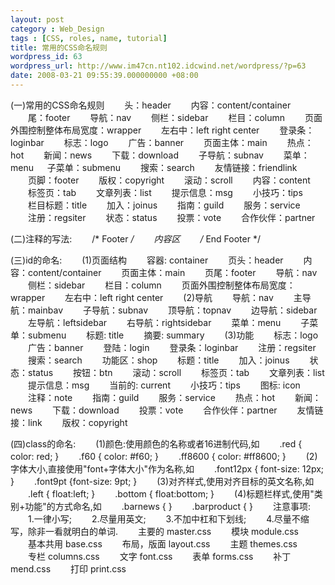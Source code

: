 ```yaml
---
layout: post
category : Web_Design
tags : [CSS, roles, name, tutorial]
title: 常用的CSS命名规则
wordpress_id: 63
wordpress_url: http://www.im47cn.nt102.idcwind.net/wordpress/?p=63
date: 2008-03-21 09:55:39.000000000 +08:00
---
```

(一)常用的CSS命名规则
　　头：header
　　内容：content/container
　　尾：footer
　　导航：nav
　　侧栏：sidebar
　　栏目：column
　　页面外围控制整体布局宽度：wrapper
　　左右中：left right center
　　登录条：loginbar
　　标志：logo
　　广告：banner
　　页面主体：main
　　热点：hot
　　新闻：news
　　下载：download
　　子导航：subnav
　　菜单：menu
　 子菜单：submenu
　　搜索：search
　　友情链接：friendlink
　　页脚：footer
　　版权：copyright
　　滚动：scroll
　　内容：content
　　标签页：tab
　　文章列表：list
　　提示信息：msg
　　小技巧：tips
　　栏目标题：title
　　加入：joinus
　　指南：guild
　　服务：service
　　注册：regsiter
　　状态：status
　　投票：vote
　　合作伙伴：partner

(二)注释的写法:
　　/* Footer */
　　内容区
　　/* End Footer */

(三)id的命名:
　　(1)页面结构
　　容器: container
　　页头：header
　　内容：content/container
　　页面主体：main
　　页尾：footer
　　导航：nav
　　侧栏：sidebar
　　栏目：column
　　页面外围控制整体布局宽度：wrapper
　　左右中：left right center
　　(2)导航
　　导航：nav
　　主导航：mainbav
　　子导航：subnav
　　顶导航：topnav
　　边导航：sidebar
　　左导航：leftsidebar
　　右导航：rightsidebar
　　菜单：menu
　　子菜单：submenu
　　标题: title
　　摘要: summary
　　(3)功能
　　标志：logo
　　广告：banner
　　登陆：login
　　登录条：loginbar
　　注册：regsiter
　　搜索：search
　　功能区：shop
　　标题：title
　　加入：joinus
　　状态：status
　　按钮：btn
　　滚动：scroll
　　标签页：tab
　　文章列表：list
　　提示信息：msg
　　当前的: current
　　小技巧：tips
　　图标: icon
　　注释：note
　　指南：guild
　　服务：service
　　热点：hot
　　新闻：news
　　下载：download
　　投票：vote
　　合作伙伴：partner
　　友情链接：link
　　版权：copyright

(四)class的命名:
　　(1)颜色:使用颜色的名称或者16进制代码,如
　　.red { color: red; }
　　.f60 { color: #f60; }
　　.ff8600 { color: #ff8600; }
　　(2)字体大小,直接使用"font+字体大小"作为名称,如
　　.font12px { font-size: 12px; }
　　.font9pt {font-size: 9pt; }
　　(3)对齐样式,使用对齐目标的英文名称,如
　　.left { float:left; }
　　.bottom { float:bottom; }
　　(4)标题栏样式,使用"类别+功能"的方式命名,如
　　.barnews { }
　　.barproduct { }
　　注意事项:
　　1.一律小写;
　　2.尽量用英文;
　　3.不加中杠和下划线;
　　4.尽量不缩写，除非一看就明白的单词.
　　主要的 master.css
　　模块 module.css
　　基本共用 base.css
　　布局，版面 layout.css
　　主题 themes.css
　　专栏 columns.css
　　文字 font.css
　　表单 forms.css
　　补丁 mend.css
　　打印 print.css
